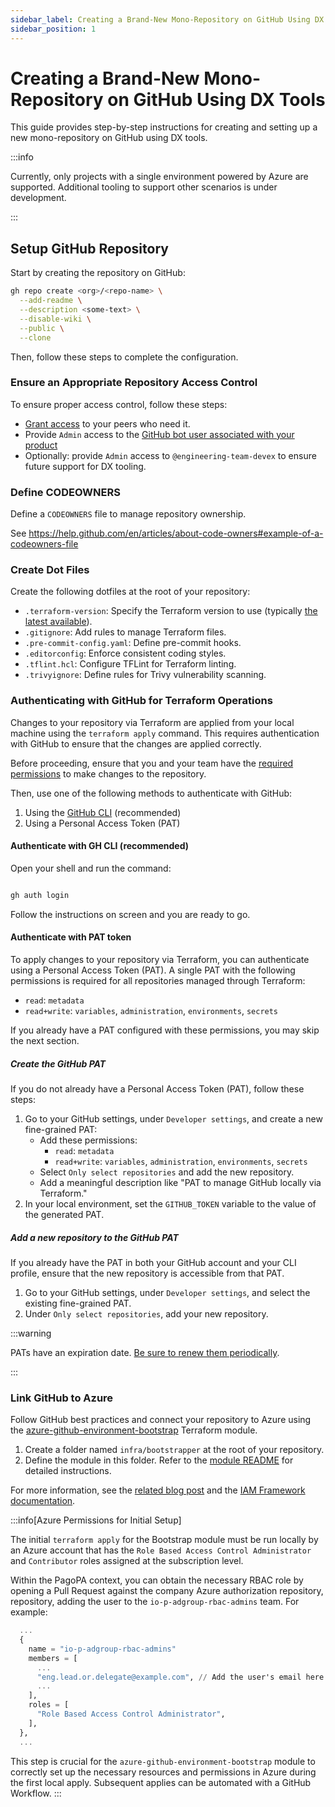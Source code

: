 ```yaml
---
sidebar_label: Creating a Brand-New Mono-Repository on GitHub Using DX Tools
sidebar_position: 1
---
```


# Creating a Brand-New Mono-Repository on GitHub Using DX Tools

This guide provides step-by-step instructions for creating and setting up a new
mono-repository on GitHub using DX tools.

:::info

Currently, only projects with a single environment powered by Azure are
supported. Additional tooling to support other scenarios is under development.

:::

## Setup GitHub Repository

Start by creating the repository on GitHub:

```bash
gh repo create <org>/<repo-name> \
  --add-readme \
  --description <some-text> \
  --disable-wiki \
  --public \
  --clone
```

Then, follow these steps to complete the configuration.

### Ensure an Appropriate Repository Access Control

To ensure proper access control, follow these steps:

- [Grant access](https://pagopa.atlassian.net/wiki/search?text=github%20gestione%20utenze)
  to your peers who need it.
- Provide `Admin` access to the
  [GitHub bot user associated with your product](https://pagopa.atlassian.net/wiki/search?text=github%20bot%20for%20projects)
- Optionally: provide `Admin` access to `@engineering-team-devex` to ensure
  future support for DX tooling.

### Define CODEOWNERS

Define a `CODEOWNERS` file to manage repository ownership.

See
https://help.github.com/en/articles/about-code-owners#example-of-a-codeowners-file

### Create Dot Files

Create the following dotfiles at the root of your repository:

- `.terraform-version`: Specify the Terraform version to use (typically
  [the latest available](https://developer.hashicorp.com/terraform/install?product_intent=terraform)).
- `.gitignore`: Add rules to manage Terraform files.
- `.pre-commit-config.yaml`: Define pre-commit hooks.
- `.editorconfig`: Enforce consistent coding styles.
- `.tflint.hcl`: Configure TFLint for Terraform linting.
- `.trivyignore`: Define rules for Trivy vulnerability scanning.

### Authenticating with GitHub for Terraform Operations

Changes to your repository via Terraform are applied from your local machine
using the `terraform apply` command. This requires authentication with GitHub to
ensure that the changes are applied correctly.

Before proceeding, ensure that you and your team have the
[required permissions](https://github.com/orgs/pagopa/repositories?type=source&q=eng-github-au)
to make changes to the repository.

Then, use one of the following methods to authenticate with GitHub:

1. Using the [GitHub CLI](https://cli.github.com/) (recommended)
2. Using a Personal Access Token (PAT)

#### Authenticate with GH CLI (recommended)

Open your shell and run the command:

```bash

gh auth login

```

Follow the instructions on screen and you are ready to go.

#### Authenticate with PAT token

To apply changes to your repository via Terraform, you can authenticate using a
Personal Access Token (PAT). A single PAT with the following permissions is
required for all repositories managed through Terraform:

- `read`: `metadata`
- `read+write`: `variables`, `administration`, `environments`, `secrets`

If you already have a PAT configured with these permissions, you may skip the
next section.

##### Create the GitHub PAT

If you do not already have a Personal Access Token (PAT), follow these steps:

1. Go to your GitHub settings, under `Developer settings`, and create a new
   fine-grained PAT:
   - Add these permissions:
     - `read`: `metadata`
     - `read+write`: `variables`, `administration`, `environments`, `secrets`
   - Select `Only select repositories` and add the new repository.
   - Add a meaningful description like "PAT to manage GitHub locally via
     Terraform."
2. In your local environment, set the `GITHUB_TOKEN` variable to the value of
   the generated PAT.

##### Add a new repository to the GitHub PAT

If you already have the PAT in both your GitHub account and your CLI profile,
ensure that the new repository is accessible from that PAT.

1. Go to your GitHub settings, under `Developer settings`, and select the
   existing fine-grained PAT.
2. Under `Only select repositories`, add your new repository.

:::warning

PATs have an expiration date.
[Be sure to renew them periodically](https://pagopa.atlassian.net/wiki/search?text=github%20bot%20pat).

:::

### Link GitHub to Azure

Follow GitHub best practices and connect your repository to Azure using the
[azure-github-environment-bootstrap](https://registry.terraform.io/modules/pagopa-dx/azure-github-environment-bootstrap/azurerm/latest)
Terraform module.

1. Create a folder named `infra/bootstrapper` at the root of your repository.
2. Define the module in this folder. Refer to the
   [module README](https://registry.terraform.io/modules/pagopa-dx/azure-github-environment-bootstrap/azurerm/latest?tab=readme)
   for detailed instructions.

For more information, see the
[related blog post](https://pagopa.github.io/dx/blog/devex-azure-bootstrap-0.1-alpha)
and the [IAM Framework documentation](../infrastructure/azure/azure-iam.md).

:::info[Azure Permissions for Initial Setup]

The initial `terraform apply` for the Bootstrap module must be run locally by an Azure account that has the `Role Based Access Control Administrator` and `Contributor` roles assigned at the subscription level.

Within the PagoPA context, you can obtain the necessary RBAC role by opening a Pull Request against the company Azure authorization repository,
repository, adding the user to the `io-p-adgroup-rbac-admins` team. For example:

```terraform
  ...
  {
    name = "io-p-adgroup-rbac-admins"
    members = [
      ...
      "eng.lead.or.delegate@example.com", // Add the user's email here
      ...
    ],
    roles = [
      "Role Based Access Control Administrator",
    ],
  },
  ...
```

This step is crucial for the `azure-github-environment-bootstrap` module to
correctly set up the necessary resources and permissions in Azure during the
first local apply. Subsequent applies can be automated with a GitHub Workflow.
:::
